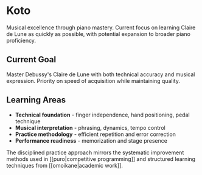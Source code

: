 # Koto

Musical excellence through piano mastery. Current focus on learning Claire de Lune as quickly as possible, with potential expansion to broader piano proficiency.

## Current Goal

Master Debussy's Claire de Lune with both technical accuracy and musical expression. Priority on speed of acquisition while maintaining quality.

## Learning Areas

- **Technical foundation** - finger independence, hand positioning, pedal technique
- **Musical interpretation** - phrasing, dynamics, tempo control
- **Practice methodology** - efficient repetition and error correction
- **Performance readiness** - memorization and stage presence

The disciplined practice approach mirrors the systematic improvement methods used in [[puro|competitive programming]] and structured learning techniques from [[omoikane|academic work]].
